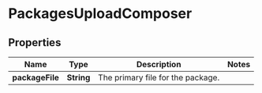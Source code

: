 
# PackagesUploadComposer

## Properties
Name | Type | Description | Notes
------------ | ------------- | ------------- | -------------
**packageFile** | **String** | The primary file for the package. | 



